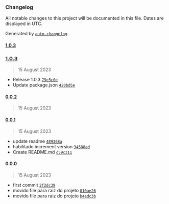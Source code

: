 ### Changelog

All notable changes to this project will be documented in this file. Dates are displayed in UTC.

Generated by [`auto-changelog`](https://github.com/CookPete/auto-changelog).

#### [1.0.3](https://github.com/Bonny5171/POC_ACTION_RELEASE/compare/1.0.3...1.0.3)

### [1.0.3](https://github.com/Bonny5171/POC_ACTION_RELEASE/compare/0.0.2...1.0.3)

> 15 August 2023

- Release 1.0.3 [`79c5c0e`](https://github.com/Bonny5171/POC_ACTION_RELEASE/commit/79c5c0e99ab96b32f85d743879e4f7d75edf8912)
- Update package.json [`420bd5e`](https://github.com/Bonny5171/POC_ACTION_RELEASE/commit/420bd5e884f8fdff1ec39a396d047099222ec013)

#### [0.0.2](https://github.com/Bonny5171/POC_ACTION_RELEASE/compare/0.0.1...0.0.2)

> 15 August 2023

#### [0.0.1](https://github.com/Bonny5171/POC_ACTION_RELEASE/compare/0.0.0...0.0.1)

> 15 August 2023

- update readme [`489368a`](https://github.com/Bonny5171/POC_ACTION_RELEASE/commit/489368a60753c66ccebd4dfb4ac047e6aa8481fd)
- habilitado increment version [`34588ed`](https://github.com/Bonny5171/POC_ACTION_RELEASE/commit/34588edd67ad7eb361a5a8d6a62d5a48cc589ebe)
- Create README.md [`c59c311`](https://github.com/Bonny5171/POC_ACTION_RELEASE/commit/c59c311d0d465ab24c3929e5dd36569b0f948252)

#### 0.0.0

> 15 August 2023

- first commit [`2f2dc39`](https://github.com/Bonny5171/POC_ACTION_RELEASE/commit/2f2dc39a64f49e3d1e0587ed3aa3000c6f9ef826)
- movido file para raiz do projeto [`810ae26`](https://github.com/Bonny5171/POC_ACTION_RELEASE/commit/810ae26e441e4df6e4440a82c6c94bd96e9305ab)
- movido file para raiz do projeto [`b4adc3b`](https://github.com/Bonny5171/POC_ACTION_RELEASE/commit/b4adc3bd688d7ad78fbd29d8c23dfe3dfc507cae)
